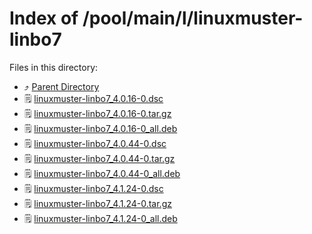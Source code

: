 
# Index of /pool/main/l/linuxmuster-linbo7
Files in this directory:
- ⤴ [Parent Directory](../)
- 🗒 [linuxmuster-linbo7_4.0.16-0.dsc](linuxmuster-linbo7_4.0.16-0.dsc)
- 🗒 [linuxmuster-linbo7_4.0.16-0.tar.gz](linuxmuster-linbo7_4.0.16-0.tar.gz)
- 🗒 [linuxmuster-linbo7_4.0.16-0_all.deb](linuxmuster-linbo7_4.0.16-0_all.deb)
- 🗒 [linuxmuster-linbo7_4.0.44-0.dsc](linuxmuster-linbo7_4.0.44-0.dsc)
- 🗒 [linuxmuster-linbo7_4.0.44-0.tar.gz](linuxmuster-linbo7_4.0.44-0.tar.gz)
- 🗒 [linuxmuster-linbo7_4.0.44-0_all.deb](linuxmuster-linbo7_4.0.44-0_all.deb)
- 🗒 [linuxmuster-linbo7_4.1.24-0.dsc](linuxmuster-linbo7_4.1.24-0.dsc)
- 🗒 [linuxmuster-linbo7_4.1.24-0.tar.gz](linuxmuster-linbo7_4.1.24-0.tar.gz)
- 🗒 [linuxmuster-linbo7_4.1.24-0_all.deb](linuxmuster-linbo7_4.1.24-0_all.deb)
